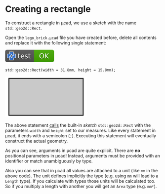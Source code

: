 # Creating a rectangle

To construct a rectangle in µcad, we use a sketch with the name `std::geo2d::Rect`.

Open the `lego_brick.µcad` file you have created before, delete all contents and
replace it with the following single statement:

[![test](.test/rect.svg)](.test/rect.log)

```µcad,rect
std::geo2d::Rect(width = 31.8mm, height = 15.8mm);
```

![Picture](.test/rect-out.svg)

The above statement [calls](../structure/calls.md) the built-in *sketch*  `std::geo2d::Rect`
with the parameters `width` and `height` set to our measures.
Like every statement in µcad, it ends with a semicolon (`;`).
Executing this statement will eventually construct the actual geometry.

As you can see, arguments in µcad are quite explicit.
There are **no** positional parameters in µcad!
Instead, arguments must be provided with an identifier or match unambiguously by type.

Also you can see that in µcad all values are attached to a unit (like `mm` in the above code).
The unit defines implicitly the type (e.g. using `mm` will lead to a `Length` type).
If you calculate with types those units will be calculated too.
So if you multiply a length with another you will get an `Area` type (e.g. `mm²`).
